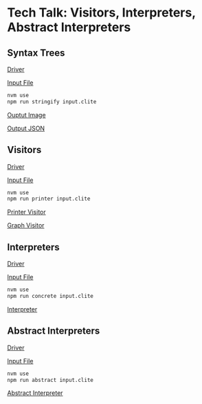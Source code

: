 # Tech Talk: Visitors, Interpreters, Abstract Interpreters

## Syntax Trees

[Driver](./src/main_stringify.ts)

[Input File](./input.clite)

```sh
nvm use
npm run stringify input.clite
```

[Ouptut Image](./output.png)

[Output JSON](./output.json)

## Visitors

[Driver](./src/main_printer.ts)

[Input File](./input.clite)

```sh
nvm use
npm run printer input.clite
```

[Printer Visitor](./src/visitors/pretty_print.ts)

[Graph Visitor](./src/visitors/graphviz.ts)


## Interpreters

[Driver](./src/main_concrete.ts)

[Input File](./input.clite)

```sh
nvm use
npm run concrete input.clite
```

[Interpreter](./src/visitors/interpreter.ts) 

## Abstract Interpreters

[Driver](./src/main_abstract.ts)

[Input File](./input.clite)

```sh
nvm use
npm run abstract input.clite
```

[Abstract Interpreter](./src/visitors/abstract_interpreter.ts)

